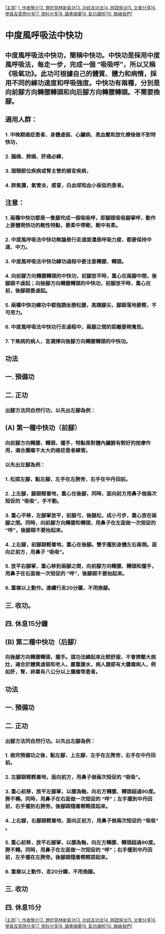 |[主頁](/README.md)| [1. 作者簡介](/a10.md)|[2. 關於郭林新氣功](/a1.md)|[3. 功目及功法](/a2.md)|[4. 辨證施治](/a3.md)|[5. 文章分享](/a5.md)|[6. 學員及答問分享](/a6.md)|[7. 資料分享](/a7.md)|[8. 讀書摘要](/a4.md)|[9. 氣功課程](/郭林新氣功課程.md)|[10. 聯絡我們](/a9.md)|

# 中度風呼吸法中快功

## 中度風呼吸法中快功，簡稱中快功。中快功是採用中度風呼吸法，每走一步，完成一個 “吸吸呼”，所以又稱《吸氧功》。此功可根據自己的體質、體力和病情，採用不同的練功速度和呼吸強度。中快功有兩種，分別是向前腳方向轉腰轉頭和向后腳方向轉腰轉頭。不需要換腳。

## 適用人群：

### 1. 中晚期癌症患者、身體虛弱、心臟病、高血壓和放化療後做不到特快功，
### 2. 腦癌、肺癌、肝癌必練，
### 3. 頭頸部位疾病或腎主管的器官疾病，
### 4. 肺氣腫，氣管炎，感冒，白血球和血小板低的患者。

## 注意：

### 1. 兩種中快功都是一隻腳完成一個吸吸呼，即腳跟吸吸腳掌呼，動作上要體現快功的剛性特點，要柔中帶剛，剛中有柔。
### 2. 中度風呼吸法中快功無論是行走速度還是呼吸力度，都要保持中速、中力。
### 3. 中度風呼吸法中快功練功過程中要注意轉腰、轉頭。
### 4. 向前腳方向轉腰轉頭的中快功，前腳放平時，重心在兩腳中間，後腳跟不虛起；向後腳方向轉腰轉頭的中快功，前腳放平時，重心在前，後腳跟要虛起。
### 5. 兩種中快功練功中都強調坐膀松腰，高蹺腳尖，腳跟落地要輕，不可用力。
### 6. 中度風呼吸法中快功行走過程中，兩腳之間的距離要稍寬些。
### 7. 下焦病的病人，宜選擇向後腳方向轉腰轉頭的中快功。

## 功法

## 一. 預備功

## 二. 正功

### 出腳方法同自然行功，以先出左腳為例：

## (A) 第一種中快功（前腳）

### 向前腳方向轉腰，轉頭，擺手，特點是對體內臟腑有較好的按摩作用，適合腫瘤不太大的癌症患者練習。
### 以先出左腳為例：

### 1. 松提左腳，點左腳，左手在左胯旁，右手在中丹田前。
### 2. 上左腳，腳跟輕着地，重心在後腳，同時，面向前方用鼻子做兩次短促的 “吸吸”，手不動。
### 3. 重心平移，左腳掌放平，前腿弓，後腿松，成小弓步，重心放在兩腳之間。同時，向前腳方向轉腰和轉頭，用鼻子在左面做一次短促的 “呼”，後腳跟不要抬起來。
### 4. 上右腳，前腳跟輕着地，重心在後腳。雙手擺到身體左右兩側。面向正前方，用鼻子 “吸吸”。
### 5. 放平右腳掌，重心移到兩腳之間，向前腳方向轉腰、轉頭和擺手，用鼻子在右面做一次短促的 “呼”，後腳跟不要抬起來。
### 6. 重複以上動作。連續行走20分鐘，不用換腳。

## 三. 收功。

## 四. 休息15分鐘

## (B) 第二種中快功（后腳）

### 向後腳方向轉腰轉頭，擺手。這功法練起來比較舒服，不會擠壓大病灶，適合於體質虛弱和老人，嚴重腹水，病人腹部有大腫瘤病人，例如肝，腎，卵巢有八公分以上腫瘤等患者。

## 功法

## 一. 預備功

## 二. 正功

### 出腳方法同自然行功。以先出左腳為例：

### 1. 做完預備功之後，點左腳，上左腳，左手在左胯旁，右手在中丹田前。
### 2. 左腳跟輕輕着地，面向前方，用鼻子做兩次短促的 “吸吸”。
### 3. 重心前移，放平左腳掌，以腰為軸，向右方轉腰、轉頭超過90度。胯不轉。同時，用鼻子在右面做一次短促的 “呼”；左手擺到中丹田前，右手擺到右胯旁。後腳跟隨着輕輕提起來。
### 4. 上右腳，右腳跟輕着地，面向正前方，用鼻子做兩次短促的 “吸吸” 。
### 5. 重心前移，放平右腳掌，以腰為軸，向左方轉腰、轉頭超過90度。胯不轉。同時，用鼻子在左面做一次短促的 “呼”；右手擺到中丹田前，左手擺在左胯旁。後腳跟隨着輕輕提起來。
### 6. 重複以上動作，走20分鐘，不用換腳。

## 三. 收功

## 四. 休息15分

|[主頁](/README.md)| [1. 作者簡介](/a10.md)|[2. 關於郭林新氣功](/a1.md)|[3. 功目及功法](/a2.md)|[4. 辨證施治](/a3.md)|[5. 文章分享](/a5.md)|[6. 學員及答問分享](/a6.md)|[7. 資料分享](/a7.md)|[8. 讀書摘要](/a4.md)|[9. 氣功課程](/郭林新氣功課程.md)|[10. 聯絡我們](/a9.md)|
